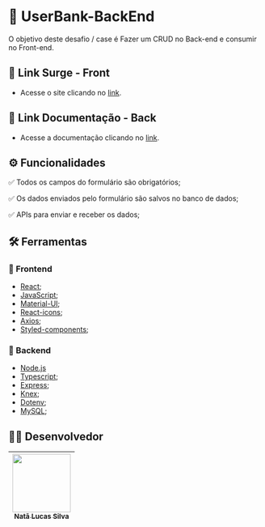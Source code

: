 # :scroll: UserBank-BackEnd


O objetivo deste desafio / case é Fazer um CRUD no Back-end e consumir no Front-end.


## :link: Link Surge - Front
- Acesse o site clicando no [link](http://workable-sock.surge.sh/).

## :link: Link Documentação - Back
- Acesse a documentação clicando no [link](https://documenter.getpostman.com/view/20351905/VUxPvTDD).


## ⚙️ Funcionalidades
✅ Todos os campos do formulário são obrigatórios;

✅ Os dados enviados pelo formulário são salvos no banco de dados;

✅ APIs para enviar e receber os dados;


## :hammer_and_wrench: Ferramentas 

### 🍮 Frontend
- [React](https://pt-br.reactjs.org/);
- [JavaScript](https://www.javascript.com/);
- [Material-UI](https://mui.com/pt/);
- [React-icons](https://react-icons.github.io/react-icons/);
- [Axios](https://axios-http.com/ptbr/docs/intro/);
- [Styled-components](https://styled-components.com/docs/);

### 🤵 Backend
- [Node.js](https://nodejs.dev/)
- [Typescript](https://www.typescriptlang.org/docs/);
- [Express](http://expressjs.com/);
- [Knex](http://knexjs.org/guide/);
- [Dotenv](https://www.npmjs.com/package/dotenv);
- [MySQL](https://dev.mysql.com/doc/);



## 👨‍💻 Desenvolvedor
[<img src="https://avatars.githubusercontent.com/u/99276733?v=4" width=115><br><sub>Natã Lucas Silva</sub>](https://www.linkedin.com/in/nata-silva/) |
| :---: |
